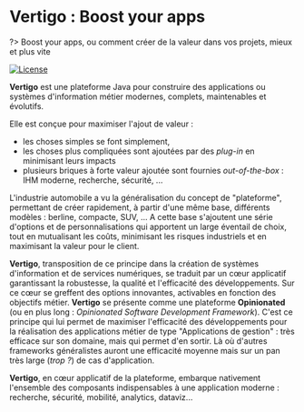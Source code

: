 # Vertigo : Boost your apps

?> Boost your apps, ou comment créer de la valeur dans vos projets, mieux et plus vite

[![License](https://img.shields.io/badge/License-Apache%202.0-green.svg)](https://opensource.org/licenses/Apache-2.0)

**Vertigo** est une plateforme Java pour construire des applications ou systèmes d'information métier modernes, complets, maintenables et évolutifs.

Elle est conçue pour maximiser l'ajout de valeur : 
- les choses simples se font simplement, 
- les choses plus compliquées sont ajoutées par des *plug-in* en minimisant leurs impacts
- plusieurs briques à forte valeur ajoutée sont fournies *out-of-the-box* : IHM moderne, recherche, sécurité, ...

L'industrie automobile a vu la généralisation du concept de "plateforme", permettant de créer rapidement, à partir d'une même base, différents modèles : berline, compacte, SUV, ...
A cette base s'ajoutent une série d'options et de personnalisations qui apportent un large éventail de choix, tout en mutualisant les coûts, minimisant les risques industriels et en maximisant la valeur pour le client.

**Vertigo**, transposition de ce principe dans la création de systèmes d'information et de services numériques, se traduit par un cœur applicatif garantissant la robustesse, la qualité et l'efficacité des développements. 
Sur ce cœur se greffent des options innovantes, activables en fonction des objectifs métier.
**Vertigo** se présente comme une plateforme **Opinionated** (ou en plus long : *Opinionated Software Development Framework*). 
C'est ce principe qui lui permet de maximiser l'efficacité des développements pour la réalisation des applications métier de type "Applications de gestion" : très efficace sur son domaine, mais qui permet d'en sortir. Là où d'autres frameworks généralistes auront une efficacité moyenne mais sur un pan très large (*trop ?*) de cas d'application.

**Vertigo**, en cœur applicatif de la plateforme, embarque nativement l'ensemble des composants indispensables à une application moderne : recherche, sécurité, mobilité, analytics, dataviz...
